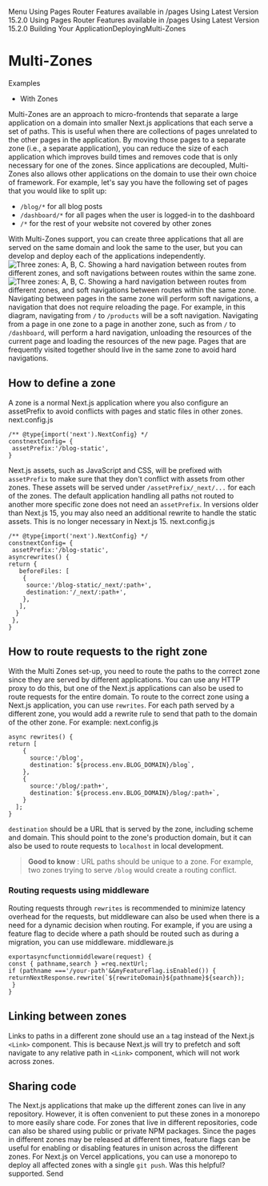 Menu
Using Pages Router
Features available in /pages
Using Latest Version
15.2.0
Using Pages Router
Features available in /pages
Using Latest Version
15.2.0
Building Your ApplicationDeployingMulti-Zones
# Multi-Zones
Examples
  * With Zones


Multi-Zones are an approach to micro-frontends that separate a large application on a domain into smaller Next.js applications that each serve a set of paths. This is useful when there are collections of pages unrelated to the other pages in the application. By moving those pages to a separate zone (i.e., a separate application), you can reduce the size of each application which improves build times and removes code that is only necessary for one of the zones. Since applications are decoupled, Multi-Zones also allows other applications on the domain to use their own choice of framework.
For example, let's say you have the following set of pages that you would like to split up:
  * `/blog/*` for all blog posts
  * `/dashboard/*` for all pages when the user is logged-in to the dashboard
  * `/*` for the rest of your website not covered by other zones


With Multi-Zones support, you can create three applications that all are served on the same domain and look the same to the user, but you can develop and deploy each of the applications independently.
![Three zones: A, B, C. Showing a hard navigation between routes from different zones, and soft navigations between routes within the same zone.](https://nextjs.org/_next/image?url=https%3A%2F%2Fh8DxKfmAPhn8O0p3.public.blob.vercel-storage.com%2Fdocs%2Flight%2Fmulti-zones.png&w=3840&q=75)![Three zones: A, B, C. Showing a hard navigation between routes from different zones, and soft navigations between routes within the same zone.](https://nextjs.org/_next/image?url=https%3A%2F%2Fh8DxKfmAPhn8O0p3.public.blob.vercel-storage.com%2Fdocs%2Fdark%2Fmulti-zones.png&w=3840&q=75)
Navigating between pages in the same zone will perform soft navigations, a navigation that does not require reloading the page. For example, in this diagram, navigating from `/` to `/products` will be a soft navigation.
Navigating from a page in one zone to a page in another zone, such as from `/` to `/dashboard`, will perform a hard navigation, unloading the resources of the current page and loading the resources of the new page. Pages that are frequently visited together should live in the same zone to avoid hard navigations.
## How to define a zone
A zone is a normal Next.js application where you also configure an assetPrefix to avoid conflicts with pages and static files in other zones.
next.config.js
```
/** @type{import('next').NextConfig} */
constnextConfig= {
 assetPrefix:'/blog-static',
}
```

Next.js assets, such as JavaScript and CSS, will be prefixed with `assetPrefix` to make sure that they don't conflict with assets from other zones. These assets will be served under `/assetPrefix/_next/...` for each of the zones.
The default application handling all paths not routed to another more specific zone does not need an `assetPrefix`.
In versions older than Next.js 15, you may also need an additional rewrite to handle the static assets. This is no longer necessary in Next.js 15.
next.config.js
```
/** @type{import('next').NextConfig} */
constnextConfig= {
 assetPrefix:'/blog-static',
asyncrewrites() {
return {
   beforeFiles: [
    {
     source:'/blog-static/_next/:path+',
     destination:'/_next/:path+',
    },
   ],
  }
 },
}
```

## How to route requests to the right zone
With the Multi Zones set-up, you need to route the paths to the correct zone since they are served by different applications. You can use any HTTP proxy to do this, but one of the Next.js applications can also be used to route requests for the entire domain.
To route to the correct zone using a Next.js application, you can use `rewrites`. For each path served by a different zone, you would add a rewrite rule to send that path to the domain of the other zone. For example:
next.config.js
```
async rewrites() {
return [
    {
      source:'/blog',
      destination:`${process.env.BLOG_DOMAIN}/blog`,
    },
    {
      source:'/blog/:path+',
      destination:`${process.env.BLOG_DOMAIN}/blog/:path+`,
    }
  ];
}
```

`destination` should be a URL that is served by the zone, including scheme and domain. This should point to the zone's production domain, but it can also be used to route requests to `localhost` in local development.
> **Good to know** : URL paths should be unique to a zone. For example, two zones trying to serve `/blog` would create a routing conflict.
### Routing requests using middleware
Routing requests through `rewrites` is recommended to minimize latency overhead for the requests, but middleware can also be used when there is a need for a dynamic decision when routing. For example, if you are using a feature flag to decide where a path should be routed such as during a migration, you can use middleware.
middleware.js
```
exportasyncfunctionmiddleware(request) {
const { pathname,search } =req.nextUrl;
if (pathname ==='/your-path'&&myFeatureFlag.isEnabled()) {
returnNextResponse.rewrite(`${rewriteDomain}${pathname}${search});
 }
}
```

## Linking between zones
Links to paths in a different zone should use an `a` tag instead of the Next.js `<Link>` component. This is because Next.js will try to prefetch and soft navigate to any relative path in `<Link>` component, which will not work across zones.
## Sharing code
The Next.js applications that make up the different zones can live in any repository. However, it is often convenient to put these zones in a monorepo to more easily share code. For zones that live in different repositories, code can also be shared using public or private NPM packages.
Since the pages in different zones may be released at different times, feature flags can be useful for enabling or disabling features in unison across the different zones.
For Next.js on Vercel applications, you can use a monorepo to deploy all affected zones with a single `git push`.
Was this helpful?
supported.
Send
